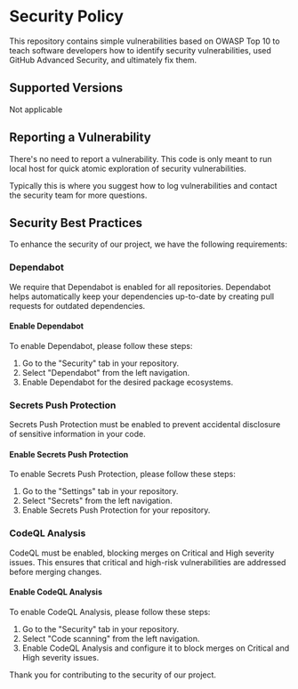 # Security Policy

This repository contains simple vulnerabilities based on OWASP Top 10 to teach software developers how to identify security vulnerabilities, used GitHub Advanced Security, and ultimately fix them.

## Supported Versions

Not applicable

## Reporting a Vulnerability

There's no need to report a vulnerability. This code is only meant to run local host for quick atomic exploration of security vulnerabilities.

Typically this is where you suggest how to log vulnerabilities and contact the security team for more questions.

## Security Best Practices

To enhance the security of our project, we have the following requirements:

### Dependabot

We require that Dependabot is enabled for all repositories. Dependabot helps automatically keep your dependencies up-to-date by creating pull requests for outdated dependencies.

#### Enable Dependabot

To enable Dependabot, please follow these steps:

1. Go to the "Security" tab in your repository.
2. Select "Dependabot" from the left navigation.
3. Enable Dependabot for the desired package ecosystems.

### Secrets Push Protection

Secrets Push Protection must be enabled to prevent accidental disclosure of sensitive information in your code.

#### Enable Secrets Push Protection

To enable Secrets Push Protection, please follow these steps:

1. Go to the "Settings" tab in your repository.
2. Select "Secrets" from the left navigation.
3. Enable Secrets Push Protection for your repository.

### CodeQL Analysis

CodeQL must be enabled, blocking merges on Critical and High severity issues. This ensures that critical and high-risk vulnerabilities are addressed before merging changes.

#### Enable CodeQL Analysis

To enable CodeQL Analysis, please follow these steps:

1. Go to the "Security" tab in your repository.
2. Select "Code scanning" from the left navigation.
3. Enable CodeQL Analysis and configure it to block merges on Critical and High severity issues.

Thank you for contributing to the security of our project.

